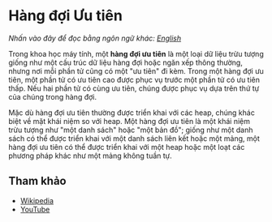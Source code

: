 # Hàng đợi Ưu tiên

_Nhấn vào đây để đọc bằng ngôn ngữ khác:_
[_English_](README.en-EN.md)

Trong khoa học máy tính, một **hàng đợi ưu tiên** là một loại dữ liệu trừu tượng giống như một cấu trúc dữ liệu hàng đợi hoặc ngăn xếp thông thường, nhưng nơi mỗi phần tử cũng có một "ưu tiên" đi kèm. Trong một hàng đợi ưu tiên, một phần tử có ưu tiên cao được phục vụ trước một phần tử có ưu tiên thấp. Nếu hai phần tử có cùng ưu tiên, chúng được phục vụ dựa trên thứ tự của chúng trong hàng đợi.

Mặc dù hàng đợi ưu tiên thường được triển khai với các heap, chúng khác biệt về mặt khái niệm so với heap. Một hàng đợi ưu tiên là một khái niệm trừu tượng như "một danh sách" hoặc "một bản đồ"; giống như một danh sách có thể được triển khai với một danh sách liên kết hoặc một mảng, một hàng đợi ưu tiên có thể được triển khai với một heap hoặc một loạt các phương pháp khác như một mảng không tuần tự.

## Tham khảo

- [Wikipedia](https://en.wikipedia.org/wiki/Priority_queue)
- [YouTube](https://www.youtube.com/watch?v=wptevk0bshY&list=PLLXdhg_r2hKA7DPDsunoDZ-Z769jWn4R8&index=6)
